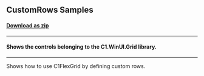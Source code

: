 ## CustomRows Samples
#### [Download as zip](https://grapecity.github.io/DownGit/#/home?url=https://github.com/GrapeCity/ComponentOne-WinUI-Samples/tree/master/NET_9/Grid/CustomRows)
____
#### Shows the controls belonging to the C1.WinUI.Grid library.
____
Shows how to use C1FlexGrid by defining custom rows.
